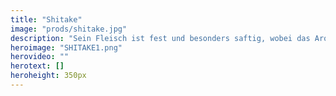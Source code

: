 ```yaml
---
title: "Shitake"
image: "prods/shitake.jpg"
description: "Sein Fleisch ist fest und besonders saftig, wobei das Aroma in den leicht knoblauchartigen und besonders pilzigen Bereich fällt."
heroimage: "SHITAKE1.png"
herovideo: ""
herotext: []
heroheight: 350px
---
```

